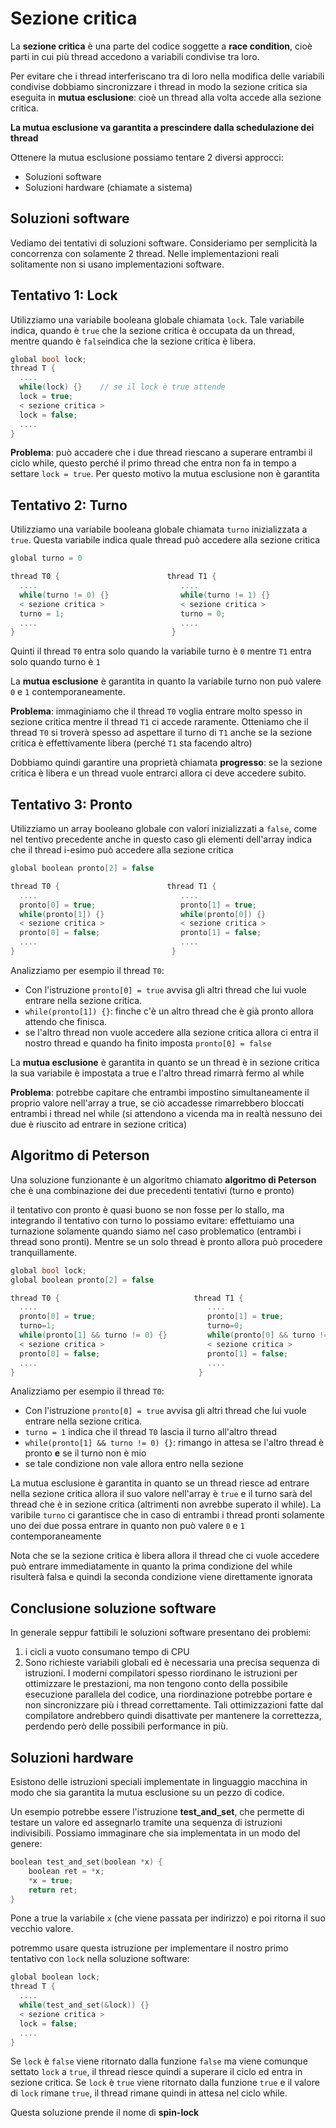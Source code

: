 ﻿# Sezione critica

La **sezione critica** è una parte del codice soggette a **race condition**, cioè parti in cui più thread accedono a variabili condivise tra loro.

Per evitare che i thread interferiscano tra di loro nella modifica delle variabili condivise dobbiamo sincronizzare i thread in modo la sezione critica sia eseguita in **mutua esclusione**: cioè un thread alla volta accede alla sezione critica.

**La mutua esclusione va garantita a prescindere dalla schedulazione dei thread**

Ottenere la mutua esclusione possiamo tentare 2 diversi approcci:

- Soluzioni software
- Soluzioni hardware (chiamate a sistema)

## Soluzioni software

Vediamo dei tentativi di soluzioni software.
Consideriamo per semplicità la concorrenza con solamente 2 thread.
Nelle implementazioni reali solitamente non si usano implementazioni software.

## Tentativo 1: Lock

Utilizziamo una variabile booleana globale chiamata `lock`. Tale variabile indica, quando è `true` che la sezione critica è occupata da un thread, mentre quando è `false`indica che la sezione critica è libera.


```c
global bool lock;
thread T {
  ....
  while(lock) {}	// se il lock è true attende
  lock = true;
  < sezione critica >
  lock = false;
  ....
}
```

**Problema**: può accadere che i due thread riescano a superare entrambi il ciclo while, questo perché il primo thread che entra non fa in tempo a settare `lock = true`.
Per questo motivo la mutua esclusione non è garantita

## Tentativo 2: Turno

Utilizziamo una variabile booleana globale chiamata `turno` inizializzata a `true`. Questa variabile indica quale thread può accedere alla sezione critica

```c
global turno = 0

thread T0 {                        thread T1 { 
  ....                                ....  
  while(turno != 0) {}                while(turno != 1) {}    
  < sezione critica >                 < sezione critica >   
  turno = 1;                          turno = 0; 
  ....                                ....  
}                                   }
```

Quinti il thread `T0` entra solo quando la variabile turno è `0` mentre `T1` entra solo quando turno è `1`

La **mutua esclusione** è garantita in quanto la variabile turno non può valere `0` e `1` contemporaneamente.

**Problema**: immaginiamo che il thread `T0` voglia entrare molto spesso in sezione critica mentre il thread `T1` ci accede raramente.
Otteniamo che il thread `T0` si troverà spesso ad aspettare il turno di `T1` anche se la sezione critica è effettivamente libera (perché `T1` sta facendo altro)

Dobbiamo quindi garantire una proprietà chiamata **progresso**: se la sezione critica è libera e un thread vuole entrarci allora ci deve accedere subito.


## Tentativo 3: Pronto

Utilizziamo un array booleano globale con valori inizializzati a `false`, come nel tentivo precedente anche in questo caso gli elementi dell'array indica che il thread i-esimo può accedere alla sezione critica

```c
global boolean pronto[2] = false

thread T0 {                        thread T1 { 
  ....                                ....  
  pronto[0] = true;                   pronto[1] = true;
  while(pronto[1]) {}                 while(pronto[0]) {}    
  < sezione critica >                 < sezione critica >   
  pronto[0] = false;                  pronto[1] = false;
  ....                                ....  
}                                   }
```

Analizziamo per esempio il thread `T0`:
- Con l'istruzione `pronto[0] = true` avvisa gli altri thread che lui vuole entrare nella sezione critica.
- `while(pronto[1]) {}`: finche c'è un altro thread che è già pronto allora attendo che finisca.
- se l'altro thread non vuole accedere alla sezione critica allora ci entra il nostro thread e quando ha finito imposta `pronto[0] = false`

La **mutua esclusione** è garantita in quanto se un thread è in sezione critica la sua variabile è impostata a true e l'altro thread rimarrà fermo al while

**Problema**: potrebbe capitare che entrambi impostino simultaneamente il proprio valore nell'array a true, se ciò accadesse rimarrebbero bloccati entrambi i thread nel while (si attendono a vicenda ma in realtà nessuno dei due è riuscito ad entrare in sezione critica)


## Algoritmo di Peterson

Una soluzione funzionante è un algoritmo chiamato **algoritmo di Peterson** che è una combinazione dei due precedenti tentativi (turno e pronto)

il tentativo con pronto è quasi buono se non fosse per lo stallo, ma integrando il tentativo con turno lo possiamo evitare: effettuiamo una turnazione solamente quando siamo nel caso problematico (entrambi i thread sono pronti). Mentre se un solo thread è pronto allora può procedere tranquillamente.

```c
global bool lock;
global boolean pronto[2] = false

thread T0 {                              thread T1 { 
  ....                                      ....  
  pronto[0] = true;                         pronto[1] = true;
  turno=1;                                  turno=0;
  while(pronto[1] && turno != 0) {}         while(pronto[0] && turno != 1) {}    
  < sezione critica >                       < sezione critica >   
  pronto[0] = false;                        pronto[1] = false;
  ....                                      ....  
}                                         }
```

Analizziamo per esempio il thread `T0`:
- Con l'istruzione `pronto[0] = true` avvisa gli altri thread che lui vuole entrare nella sezione critica.
- `turno = 1` indica che il thread `T0` lascia il turno all'altro thread
- `while(pronto[1] && turno != 0) {}`: rimango in attesa se l'altro thread è pronto **e** se il turno non è mio
- se tale condizione non vale allora entro nella sezione 

La mutua esclusione è garantita in quanto se un thread riesce ad entrare nella sezione critica allora il suo valore nell'array è `true` e il turno sarà del thread che è in sezione critica (altrimenti non avrebbe superato il while).
La varibile `turno` ci garantisce che in caso di entrambi i thread pronti solamente uno dei due possa entrare in quanto non può valere `0` e `1` contemporaneamente


Nota che se la sezione critica è libera allora il thread che ci vuole accedere può entrare immediatamente in quanto la prima condizione del while risulterà falsa e quindi la seconda condizione viene direttamente ignorata


## Conclusione soluzione software

In generale seppur fattibili le soluzioni software presentano dei problemi:

1. i cicli a vuoto consumano tempo di CPU
2. Sono richieste variabili globali ed è necessaria una precisa sequenza di istruzioni.
	I moderni compilatori spesso riordinano le istruzioni per ottimizzare le prestazioni, ma non tengono conto della possibile esecuzione parallela del codice, una riordinazione potrebbe portare e non sincronizzare più i thread correttamente.
	Tali ottimizzazioni fatte dal compilatore andrebbero quindi disattivate per mantenere la correttezza, perdendo però delle possibili performance in più.

## Soluzioni hardware

Esistono delle istruzioni speciali implementate in linguaggio macchina in modo che sia garantita la mutua esclusione su un pezzo di codice.

Un esempio potrebbe essere l'istruzione **test_and_set**, che permette di testare un valore ed assegnarlo tramite una sequenza di istruzioni indivisibili. 
Possiamo immaginare che sia implementata in un modo del genere:

```c
boolean test_and_set(boolean *x) {
    boolean ret = *x;
    *x = true;
    return ret;
}
```

Pone a true la variabile `x` (che viene passata per indirizzo) e poi ritorna il suo vecchio valore.

potremmo usare questa istruzione per implementare il nostro primo tentativo con `lock` nella soluzione software:

```c
global boolean lock;
thread T {
  ....
  while(test_and_set(&lock)) {}
  < sezione critica >
  lock = false;
  ....
}
```

Se `lock` è `false` viene ritornato dalla funzione `false` ma viene comunque settato `lock` a `true`, il thread riesce quindi a superare il ciclo ed entra in sezione critica.
Se `lock` è `true` viene ritornato dalla funzione `true` e il valore di `lock` rimane `true`, il thread rimane quindi in attesa nel ciclo while.

Questa soluzione prende il nome di **spin-lock**
